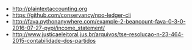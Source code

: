 * http://plaintextaccounting.org
* https://github.com/conservancy/npo-ledger-cli
* http://fava.pythonanywhere.com/example-2-beancount-fava-0-3-0-2016-07-27-pypi/income_statement/
* http://www.justicaeleitoral.jus.br/arquivos/tse-resolucao-n-23-464-2015-contabilidade-dos-partidos
